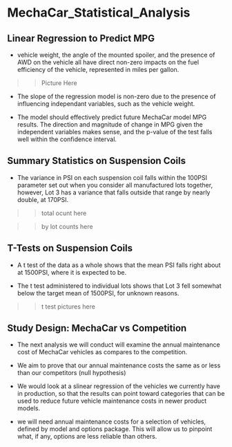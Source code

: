 # MechaCar_Statistical_Analysis

## Linear Regression to Predict MPG

- vehicle weight, the angle of the mounted spoiler, and the presence of AWD on the vehicle all have direct non-zero impacts on the fuel efficiency of the vehicle, represented in miles per gallon.

>>Picture Here

- The slope of the regression model is non-zero due to the presence of influencing independant variables, such as the vehicle weight.

- The model should effectively predict future MechaCar model MPG results. The direction and magnitude of change in MPG given the independent variables makes sense, and the p-value of the test falls well within the confidence interval.

## Summary Statistics on Suspension Coils

- The variance in PSI on each suspension coil falls within the 100PSI parameter set out when you consider all manufactured lots together, however, Lot 3 has a variance that falls outside that range by nearly double, at 170PSI.

>>total ocunt here

>>by lot counts here

## T-Tests on Suspension Coils

- A t test of the data as a whole shows that the mean PSI falls right about at 1500PSI, where it is expected to be.

- The t test administered to individual lots shows that Lot 3 fell somewhat below the target mean of 1500PSI, for unknown reasons.

>> t test pictures here

## Study Design: MechaCar vs Competition

- The next analysis we will conduct will examine the annual maintenance cost of MechaCar vehicles as compares to the competition.

- We aim to prove that our annual maintenance costs the same as or less than our competitors (null hypothesis)

- We would look at a slinear regression of the vehicles we currently have in production, so that the results can point toward categories that can be used to reduce future vehicle maintenance costs in newer product models.

- we will need annual maintenance costs for a selection of vehicles, defined by model and options package. This will allow us to pinpoint what, if any, options are less reliable than others.





